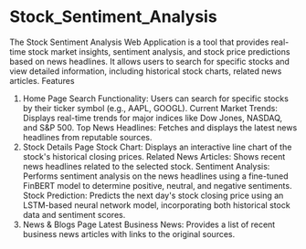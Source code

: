 # Stock_Sentiment_Analysis
The Stock Sentiment Analysis Web Application is a tool that provides real-time stock market insights, sentiment analysis, and stock price predictions based on news headlines. It allows users to search for specific stocks and view detailed information, including historical stock charts, related news articles.
Features
1. Home Page
Search Functionality: Users can search for specific stocks by their ticker symbol (e.g., AAPL, GOOGL).
Current Market Trends: Displays real-time trends for major indices like Dow Jones, NASDAQ, and S&P 500.
Top News Headlines: Fetches and displays the latest news headlines from reputable sources.
2. Stock Details Page
Stock Chart: Displays an interactive line chart of the stock's historical closing prices.
Related News Articles: Shows recent news headlines related to the selected stock.
Sentiment Analysis: Performs sentiment analysis on the news headlines using a fine-tuned FinBERT model to determine positive, neutral, and negative sentiments.
Stock Prediction: Predicts the next day's stock closing price using an LSTM-based neural network model, incorporating both historical stock data and sentiment scores.
3. News & Blogs Page
Latest Business News: Provides a list of recent business news articles with links to the original sources.
 
